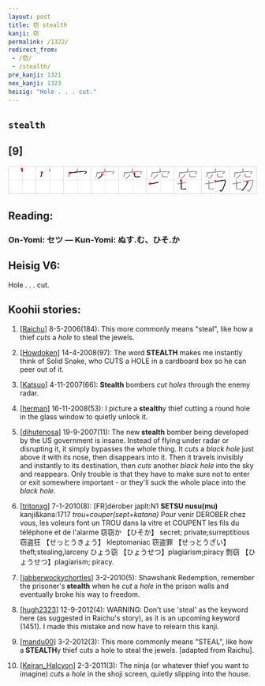 ```yaml
---
layout: post
title: 窃 stealth
kanji: 窃
permalink: /1322/
redirect_from:
 - /窃/
 - /stealth/
pre_kanji: 1321
nex_kanji: 1323
heisig: "Hole . . . cut."
---
```


## `stealth`

## [9]

<div class="stroke"><img src="../images/E7AA83.png" /></div>

## Reading:

### On-Yomi: セツ &mdash; Kun-Yomi: ぬす.む、ひそ.か

## Heisig V6:

Hole . . . cut.

## Koohii stories:

1) [<a href="http://kanji.koohii.com/profile/Raichu">Raichu</a>] 8-5-2006(184): This more commonly means &quot;steal&quot;, like how a thief <em>cuts</em> a <em>hole</em> to steal the jewels.

2) [<a href="http://kanji.koohii.com/profile/Howdoken">Howdoken</a>] 14-4-2008(97): The word<strong> STEALTH</strong> makes me instantly think of Solid Snake, who CUTS a HOLE in a cardboard box so he can peer out of it.

3) [<a href="http://kanji.koohii.com/profile/Katsuo">Katsuo</a>] 4-11-2007(66): <strong>Stealth</strong> bombers <em>cut holes</em> through the enemy radar.

4) [<a href="http://kanji.koohii.com/profile/herman">herman</a>] 16-11-2008(53): I picture a<strong> stealth</strong>y thief cutting a round hole in the glass window to quietly unlock it.

5) [<a href="http://kanji.koohii.com/profile/dihutenosa">dihutenosa</a>] 19-9-2007(11): The new<strong> stealth</strong> bomber being developed by the US government is insane. Instead of flying under radar or disrupting it, it simply bypasses the whole thing. It <em>cuts</em> a <em>black hole</em> just above it with its nose, then disappears into it. Then it travels invisibly and instantly to its destination, then <em>cuts</em> another <em>black hole</em> into the sky and reappears. Only trouble is that they have to make sure not to enter or exit somewhere important - or they&#039;ll suck the whole place into the <em>black hole</em>.

6) [<a href="http://kanji.koohii.com/profile/tritonxg">tritonxg</a>] 7-1-2010(8): [FR]dérober japlt:N1 <strong>SETSU nusu(mu)</strong> kanji&amp;kana:1717<em> trou+couper(sept+katana)</em> Pour venir DEROBER chez vous, les voleurs font un TROU dans la vitre et COUPENT les fils du téléphone et de l&#039;alarme 窃窃か 【ひそか】 secret; private;surreptitious 窃盗狂 【せっとうきょう】 kleptomaniac 窃盗罪 【せっとうざい】theft;stealing,larceny ひょう窃 【ひょうせつ】plagiarism;piracy 剽窃 【ひょうせつ】plagiarism; piracy.

7) [<a href="http://kanji.koohii.com/profile/jabberwockychortles">jabberwockychortles</a>] 3-2-2010(5): Shawshank Redemption, remember the prisoner&#039;s<strong> stealth</strong> when he <em>cut</em> a <em>hole</em> in the prison walls and eventually broke his way to freedom.

8) [<a href="http://kanji.koohii.com/profile/hugh2323">hugh2323</a>] 12-9-2012(4): WARNING: Don&#039;t use &#039;steal&#039; as the keyword here (as suggested in Raichu&#039;s story), as it is an upcoming keyword (1451). I made this mistake and now have to relearn this kanji.

9) [<a href="http://kanji.koohii.com/profile/mandu00">mandu00</a>] 3-2-2012(3): This more commonly means &quot;STEAL&quot;, like how a<strong> STEALTH</strong>y thief cuts a hole to steal the jewels. [adapted from Raichu].

10) [<a href="http://kanji.koohii.com/profile/Keiran_Halcyon">Keiran_Halcyon</a>] 2-3-2011(3): The ninja (or whatever thief you want to imagine) <em>cut</em>s a <em>hole</em> in the shoji screen, quietly slipping into the house.
